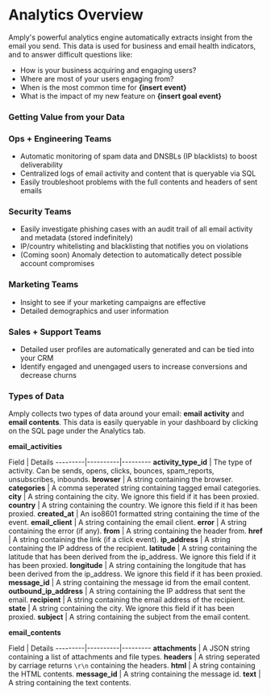 # Analytics Overview

Amply's powerful analytics engine automatically extracts insight from the email you send. This data is used for business and email health indicators, and to answer difficult questions like:

- How is your business acquiring and engaging users?
- Where are most of your users engaging from?
- When is the most common time for **{insert event}**
- What is the impact of my new feature on **{insert goal event}**

### Getting Value from your Data

<!--
type: tab
title: Ops + Engineering Teams
-->

### Ops + Engineering Teams
 
 - Automatic monitoring of spam data and DNSBLs (IP blacklists) to boost deliverability
 - Centralized logs of email activity and content that is queryable via SQL
 - Easily troubleshoot problems with the full contents and headers of sent emails

<!--
type: tab
title: Security Teams
-->

### Security Teams

- Easily investigate phishing cases with an audit trail of all email activity and metadata (stored indefinitely)
- IP/country whitelisting and blacklisting that notifies you on violations
- (Coming soon) Anomaly detection to automatically detect possible account compromises 

<!--
type: tab
title: Marketing Teams
-->

### Marketing Teams

- Insight to see if your marketing campaigns are effective
- Detailed demographics and user information

<!--
type: tab
title: Sales + Support Teams
-->

### Sales + Support Teams

- Detailed user profiles are automatically generated and can be tied into your CRM
- Identify engaged and unengaged users to increase conversions and decrease churns

<!-- type: tab-end -->


### Types of Data

Amply collects two types of data around your email: **email activity** and **email contents**. This data is easily queryable in your dashboard by clicking on the SQL page under the Analytics tab.

**email_activities**

 Field | Details
---------|----------|---------
 **activity_type_id** | The type of activity. Can be sends, opens, clicks, bounces, spam_reports, unsubscribes, inbounds.
 **browser** | A string containing the browser.
 **categories** | A comma seperated string containing tagged email categories.
 **city** | A string containing the city. We ignore this field if it has been proxied.
 **country** | A string containing the country. We ignore this field if it has been proxied.
 **created_at** | An iso8601 formatted string containing the time of the event.
 **email_client** | A string containing the email client.
 **error** | A string containing the error (if any).
 **from** | A string containing the header from.
 **href** | A string containing the link (if a click event).
 **ip_address** | A string containing the IP address of the recipient.
 **latitude** | A string containing the latitude that has been derived from the ip_address. We ignore this field if it has been proxied.
 **longitude** | A string containing the longitude that has been derived from the ip_address. We ignore this field if it has been proxied.
 **message_id** | A string containing the message id from the email content.
 **outbound_ip_address** | A string containing the IP address that sent the email.
 **recipient** | A string containing the email address of the recipient.
 **state** | A string containing the city. We ignore this field if it has been proxied.
 **subject** | A string containing the subject from the email content.

**email_contents**

 Field | Details
---------|----------|---------
 **attachments** | A JSON string containing a list of attachments and file types.
 **headers** | A string seperated by carriage returns `\r\n` containing the headers.
 **html** | A string containing the HTML contents.
 **message_id** | A string containing the message id.
 **text** | A string containing the text contents.